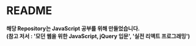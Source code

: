 # README

**해당 Repository는 JavaScript 공부를 위해 만들었습니다.** <br/>
**(참고 저서 : '모던 웹을 위한 JavaScript, jQuery 입문', '실전 리액트 프로그래밍')**

